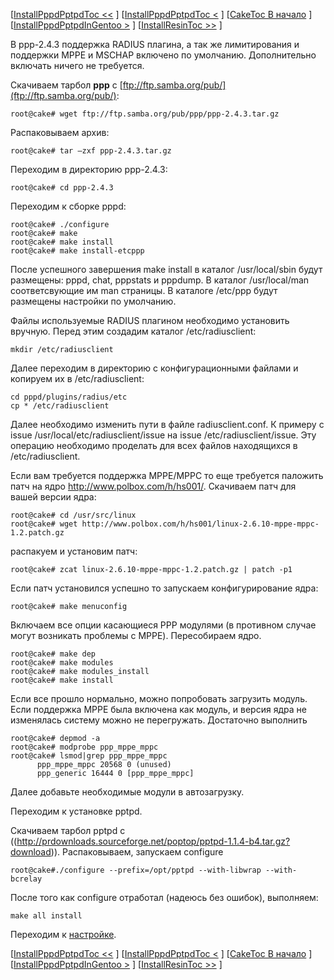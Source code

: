 [[InstallPppdPptpdToc <<](.md) ] [[InstallPppdPptpdToc <](.md) ] [[CakeToc В начало](.md) ] [[InstallPppdPptpdInGentoo >](.md) ] [[InstallResinToc >>](.md) ]

В ppp-2.4.3 поддержка RADIUS плагина, а так же лимитирования и поддержки MPPE и MSCHAP включено по умолчанию. Дополнительно включать ничего не требуется.

Скачиваем тарбол **ppp** с [ftp://ftp.samba.org/pub/](ftp://ftp.samba.org/pub/):
```
root@cake# wget ftp://ftp.samba.org/pub/ppp/ppp-2.4.3.tar.gz
```

Распаковываем архив:
```
root@cake# tar –zxf ppp-2.4.3.tar.gz
```

Переходим в директорию ppp-2.4.3:
```
root@cake# cd ppp-2.4.3
```

Переходим к сборке pppd:
```
root@cake# ./configure
root@cake# make
root@cake# make install
root@cake# make install-etcppp
```

После успешного завершения make install
в каталог /usr/local/sbin будут размещены: pppd, chat, pppstats и pppdump.
В каталог /usr/local/man соответсвующие им man страницы.
В каталоге /etc/ppp будут размещены настройки по умолчанию.

Файлы используемые RADIUS плагином необходимо установить вручную.
Перед этим создадим каталог /etc/radiusclient:
```
mkdir /etc/radiusclient
```

Далее переходим в директорию с конфигурационными файлами и копируем их в /etc/radiusclient:
```
cd pppd/plugins/radius/etc
cp * /etc/radiusclient
```

Далее необходимо изменить пути в файле radiusclient.conf. К примеру с issue /usr/local/etc/radiusclient/issue на issue /etc/radiusclient/issue. Эту операцию необходимо проделать для всех файлов находящихся в /etc/radiusclient.

Если вам требуется поддержка MPPE/MPPC то еще требуется паложить патч на ядро http://www.polbox.com/h/hs001/.
Скачиваем патч для вашей версии ядра:

```
root@cake# cd /usr/src/linux
root@cake# wget http://www.polbox.com/h/hs001/linux-2.6.10-mppe-mppc-1.2.patch.gz
```

распакуем и установим патч:

```
root@cake# zcat linux-2.6.10-mppe-mppc-1.2.patch.gz | patch -p1
```

Если патч установился успешно то запускаем конфигурирование ядра:

```
root@cake# make menuconfig
```

Включаем все опции касающиеся PPP модулями (в противном случае могут возникать проблемы с MPPE).
Пересобираем ядро.

```
root@cake# make dep
root@cake# make modules
root@cake# make modules_install
root@cake# make install
```

Если все прошло нормально, можно попробовать загрузить модуль. Если поддержка MPPE была включена как модуль, и версия ядра не изменялась систему можно не перегружать. Достаточно выполнить

```
root@cake# depmod -a
root@cake# modprobe ppp_mppe_mppc
root@cake# lsmod|grep ppp_mppe_mppc
      ppp_mppe_mppc 20568 0 (unused)
      ppp_generic 16444 0 [ppp_mppe_mppc]
```

Далее добавьте необходимые модули в автозагрузку.

Переходим к установке pptpd.

Скачиваем тарбол pptpd с ((http://prdownloads.sourceforge.net/poptop/pptpd-1.1.4-b4.tar.gz?download)).
Распаковываем, запускаем configure
```
root@cake#./configure --prefix=/opt/pptpd --with-libwrap --with-bcrelay
```

После того как configure отработал (надеюсь без ошибок), выполняем:
```
make all install
```

Переходим к [настройке](ConfiguringPppdPptpd.md).

[[InstallPppdPptpdToc <<](.md) ] [[InstallPppdPptpdToc <](.md) ] [[CakeToc В начало](.md) ] [[InstallPppdPptpdInGentoo >](.md) ] [[InstallResinToc >>](.md) ]